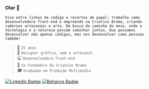 ### Olar 🥰

``Vivo entre linhas de código e recortes de papel: trabalho como desenvolvedora front-end e empreendo na Criativo Bruma, criando cadernos artesanais e arte. Em busca do caminho do meio, onde a tecnologia e a natureza possam caminhar juntas. Que possamos desenvolver não apenas códigos, mas nos desenvolver como pessoas também!``

> 👧 ``25 anos``  
> 🦄 ``Designer gráfico, web e artesanal``  
> 💻 ``Desenvolvedora front-end``  
> 🌊 ``Co-fundadora da Criativo Bruma``  
> 🎓 ``Graduada em Produção Multimídia``  

[![Linkedin Badge](https://img.shields.io/badge/-LinkedIn-blue?style=flat-square&logo=Linkedin&logoColor=white&link=https://www.linkedin.com/in/maryanasales)](https://www.linkedin.com/in/maryanasales)
[![Behance Badge](https://img.shields.io/badge/-Behance-black?style=flat-square&logo=Behance&logoColor=white&link=https://www.behance.net/maryanasales)](https://www.behance.net/maryanasales)
